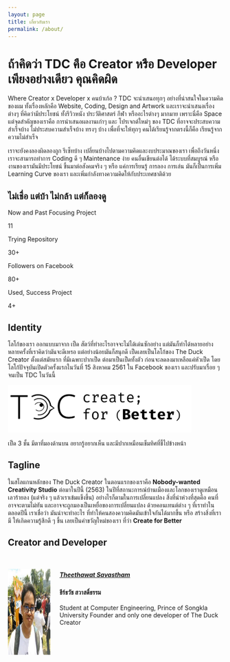 ```yaml
---
layout: page
title: เกี่ยวกับเรา
permalink: /about/
---
```


# ถ้าคิดว่า TDC คือ Creator หรือ Developer เพียงอย่างเดียว คุณคิดผิด

Where Creator x Developer x คนบ้าเก้อ ? TDC จะนำเสนอทุกๆ
อย่างที่น่าสนใจในความคิดของผม ทั้งเรื่องหลักคือ Website, Coding,
Design and Artwork และเราจะนำเสนอเรื่องต่างๆ ที่คิดว่ามีประโยชน์
ทั้งรีวิวหนัง ประวัติศาสตร์ กีฬา หรืออะไรต่างๆ มากมาย เพราะนี่คือ
Space แต่จุดสำคัญของเราคือ การนำเสนอผลงานเก่าๆ และ โปรเจกต์ใหม่ๆ ของ
TDC ที่อาจจะประสบความสำเร็จบ้าง ไม่ประสบความสำเร็จบ้าง ทรงๆ บ้าง
เพื่อที่จะให้ทุกๆ คนได้เรียนรู้จากตรงนี้ก็คือ เรียนรู้จากความไม่สำเร็จ

เราจะยังคงลองผิดลองถูก รีเซ็ทบ้าง
เปลี่ยนบ้างไปตามความคิดและงบประมาณของเรา เพื่อถึงวันหนึ่ง
เราจะสามารถทำการ Coding ดี ๆ Maintenance ง่าย คนอื่นเขียนต่อได้
ได้ระบบที่สมบูรณ์ หรืองานของเรามันมีประโยชน์ ขึ้นมาต่อสังคมจริง ๆ หรือ
แค่การเรียนรู้ การลอง การเล่น มันก็เป็นการเพิ่ม Learning Curve ของเรา
และเพิ่มกำลังทางความคิดให้กับประเทศชาติด้วย

## ไม่เชื่อ แต่บ้า ไม่กล้า แต่ก็ลองดู

<nav class="level">
        <div class="level-item has-text-centered">
          <div>
            <p class="heading">Now and Past Focusing Project</p>
            <p class="title">11</p>
          </div>
        </div>
        <div class="level-item has-text-centered">
          <div>
            <p class="heading">Trying Repository</p>
            <p class="title">30+</p>
          </div>
        </div>
        <div class="level-item has-text-centered">
          <div>
            <p class="heading">Followers on Facebook</p>
            <p class="title">80+</p>
          </div>
        </div>
        <div class="level-item has-text-centered">
          <div>
            <p class="heading">Used, Success Project</p>
            <p class="title">4+</p>
          </div>
        </div>
      </nav>

## Identity

โลโก้ของเรา ออกแบบมาจาก เป็ด สัตว์ที่ทำอะไรอาจจะไม่ได้เด่นซักอย่าง แต่มันก็ทำได้หลายอย่าง หลายครั้งที่เราคิดว่ามันจะดีเหรอ แต่อย่างน้อยมันก็สนุกดี เป็ดเลยเป็นโลโก้ของ The Duck Creator ตั้งแต่สมัยแรก ที่มีเฉพาะปากเป็ด ต่อมาเป็นเป็ดทั้งตัว ก่อนจะลดลงมาเหลือแค่หัวเป็ด โดยโลโก้ปัจจุบันเปิดตัวครั้งแรกในวันที่ 15 สิงหาคม 2561 ใน Facebook ของเรา และปรับมาเรื่อย ๆ จนเป็น TDC ในวันนี้

  <img src="/assets/TDC-CBT.png" class="image piccenter " style="height:110px;"/>

เป็ด 3 ชั้น มีตาที่มองด้านบน อยากรู้อยากเห็น และมีปากเหมือนเข็มทิศที่ชี้ไปข้างหน้า

## Tagline

ในสโลแกนหลักของ The Duck Creator ในตอนแรกของเราคือ **Nobody-wanted Creativity Studio** ต่อมาในปีนี้ (2563) ในปีที่สถานะการณ์บ้านเมืองและโลกของเราดูเหมือนเลวร้ายลง (แต่จริง ๆ แล้วเราเข้มแข็งขึ้น) อย่างไรก็ตามในการเปลี่ยนแปลง สิ่งที่น่าห่วงที่สุดคือ คนที่อาจจะตามไม่ทัน และอาจจะถูกมองเป็นเหยื่อของการเปลี่ยนแปลง ด้วยคอนเทนต์ต่าง ๆ ที่เราทำในตลอดปีนี้ เราเชื่อว่า มันน่าจะทำอะไร ที่ทำให้คนสองความคิดมันเข้าใจกันได้มากขึ้น หรือ สร้างสิ่งที่เรามี ให้เกิดความรู้สึกดี ๆ ขึ้น เลยเป็นคำขวัญใหม่ของเรา ที่ว่า **Create for Better**

## Creator and Developer

<br/>

<div class="is-medium">       
 <div class="columns">
          <div class="column is-6">
            <div class="card">
              <div class="card-body">
                <div class="columns">
                  <div class="column">
                    <img
                      style="height: 200px; padding-top: 1em;"
                      src="../assets/profile/tin.jpg"
                      class="image piccenter"
                    />
                  </div>
                  <div class="column mobile-acenter">
                    <h5 class="title is-4 kanit">
                      <a href="../theethawat.html"> Theethawat Savastham</a>
                    </h5>
                    <h4 class="subtitle is-5 kanitlight">
                      ธีร์ธวัช สวาสดิ์ธรรม
                    </h4>
                    <p class="content">
                      Student at Computer Engineering, Prince of Songkla
                      University Founder and only one developer of The Duck
                      Creator
                    </p>
                  </div>
                </div>
              </div>
            </div>
          </div>
        </div>
      </div>
